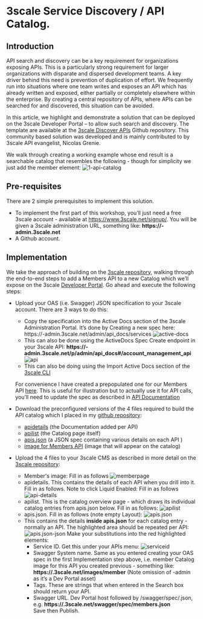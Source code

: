 # 3scale Service Discovery / API Catalog.

## Introduction 

API search and discovery can be a key requirement for organizations exposing APIs. This is a particularly strong requirement for larger organizations with disparate and dispersed development teams. A key driver behind this need is prevention of duplication of effort. We frequently run into situations where one team writes and exposes an API which has already written and exposed, either partially or completely elsewhere within the enterprise. By creating a central repository of APIs, where APIs can be searched for and discovered, this situation can be avoided. 

In this article, we highlight and demonstrate a solution that can be deployed on the 3scale Developer Portal – to allow such search and discovery. The template are available at the [3scale Discover APIs](https://github.com/3scale/3scale-discover-APIs) Github repository. This community based solution was developed and is mainly contributed to by 3scale API evangelist, Nicolas Grenie.

We walk through creating a working example whose end result is a searchable catalog that resembles the following - though for simplicity we just add the member element:
![1-api-catalog](https://access.redhat.com/sites/default/files/images/1-api-catalog.png)  

## Pre-requisites
There are 2 simple prerequisites to implement this solution. 
* To implement the first part of this workshop, you’ll just need a free 3scale account - available at https://www.3scale.net/signup/. You will be given a 3scale administration URL, something like: **https://<my-3scale-account>-admin.3scale.net**
* A Github account.

## Implementation
We take the approach of building on the [3scale repository](https://github.com/3scale/3scale-discover-APIs), walking through the end-to-end steps to add a Members API to a new Catalog which we’ll expose on the 3scale [Developer Portal](https://access.redhat.com/documentation/en-us/red_hat_3scale/2.saas/html/developer_portal/).
Go ahead and execute the following steps:
* Upload your OAS (i.e. Swagger) JSON specification to your 3scale account. There are 3 ways to do this:
  * Copy the specification into the Active Docs section of the 3scale Administration Portal. It’s done by Creating a new spec here:
https://<my-3scale-account>-admin.3scale.net/admin/api_docs/services
![active-docs](https://access.redhat.com/sites/default/files/images/2-active-docs.png)  
  * This can also be done using the ActiveDocs Spec Create endpoint in your 3scale API: **https://<my-3scale-account>-admin.3scale.net/p/admin/api_docs#/account_management_api**
![api](https://access.redhat.com/sites/default/files/images/3-3scale-api-menu.png)  
  * This can also be doing using the Import Active Docs section of the [3scale CLI](https://github.com/3scale/3scale-cli/blob/master/docs/import-api-definition.md)

  For convenience I have created a prepopulated one for our Members API [here](https://github.com/tnscorcoran/3scale-discover-apis/blob/master/members-oas-spec.json). This is useful for illustration but to actually use it for API calls, you’ll need to update the spec as described in [API Documentation](https://access.redhat.com/documentation/en-us/red_hat_3scale/2.saas/html/api_documentation/)  

* Download the preconfigured versions of the 4 files required to build the API catalog which I placed in my [github repository](https://github.com/tnscorcoran/3scale-discover-apis):
  * [apidetails](https://github.com/tnscorcoran/3scale-discover-apis/blob/master/apidetails) (the Documentation added per API)
  * [apilist](https://github.com/tnscorcoran/3scale-discover-apis/blob/master/apilist) (the Catalog page itself)
  * [apis.json](https://github.com/tnscorcoran/3scale-discover-apis/blob/master/apis.json) (a JSON spec containing various details on each API )
  * [image for Members API](https://github.com/tnscorcoran/3scale-discover-apis/blob/master/member.jpeg) (image that will appear on the catalog)  

* Upload the 4 files to your 3scale CMS as described in more detail on the [3scale repository](https://github.com/3scale/3scale-discover-APIs):
  * Member's image: Fill in as follows
    ![memberpage](https://access.redhat.com/sites/default/files/images/6-member.png)
  * apidetails. This contains the details of each API when you drill into it. Fill in as follows. Note to click Liquid Enabled: Fill in as follows
    ![api-details](https://access.redhat.com/sites/default/files/images/4-api-details.png)
  * apilist. This is the catalog overview page - which draws its individual catalog entries from apis.json below. Fill in as follows:
    ![apilist](https://access.redhat.com/sites/default/files/images/5-apilist.png)
  * apis.json. Fill in as follows (note empty Layout):
    ![apis.json](https://access.redhat.com/sites/default/files/images/7-1-apis.json_.png)
  * This contains the details **inside apis.json** for each catalog entry - normally an API. The highlighted area should be repeated per API:
    ![apis.json-json](https://access.redhat.com/sites/default/files/images/7-2-apis.json-json-view.png)
    Make your substitutions into the red highlighted elements:
    * Service ID. Get this under your APIs menu:
      ![serviceid](https://access.redhat.com/sites/default/files/images/9-service-id.png)
    * Swagger System name. Same as you entered creating your OAS spec in the first Implementation step above, i.e. member Catalog image for this API you created previous - something like: **https://<my-3scale-account>.3scale.net/images/member** (Note omission of -admin as it’s a Dev Portal asset)
    * Tags. These are strings that when entered in the Search box should return your API.
    * Swagger URL. Dev Portal host followed by /swagger/spec/<oas spec system name>.json, e.g. **https://<my-3scale-account>.3scale.net/swagger/spec/members.json**  
Save then Publish.









